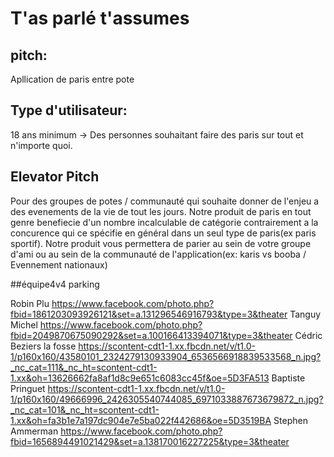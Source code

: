 # T'as parlé t'assumes

## pitch:

Apllication de paris entre pote 



## Type d'utilisateur:

18 ans minimum 
-> Des personnes souhaitant faire des paris sur tout et n'importe quoi.

## Elevator Pitch

Pour des groupes de potes / communauté qui souhaite donner de l'enjeu a des evenements de la vie de tout les jours. Notre produit de paris  en tout genre benefiecie d'un nombre incalculable de catégorie contrairement a la concurence qui ce spécifie en général dans un seul type de paris(ex paris sportif). Notre produit vous permettera de parier au sein de votre groupe d'ami ou au sein de la communauté de l'application(ex: karis vs booba / Evennement nationaux)

##équipe4v4 parking

Robin Plu https://www.facebook.com/photo.php?fbid=1861203093926121&set=a.131296546916793&type=3&theater
Tanguy Michel https://www.facebook.com/photo.php?fbid=2049870675090292&set=a.100166413394071&type=3&theater
Cédric Beziers la fosse https://scontent-cdt1-1.xx.fbcdn.net/v/t1.0-1/p160x160/43580101_2324279130933904_6536566918839533568_n.jpg?_nc_cat=111&_nc_ht=scontent-cdt1-1.xx&oh=13626662fa8af1d8c9e651c6083cc45f&oe=5D3FA513
Baptiste Pringuet https://scontent-cdt1-1.xx.fbcdn.net/v/t1.0-1/p160x160/49666996_2426305540744085_6971033887673679872_n.jpg?_nc_cat=101&_nc_ht=scontent-cdt1-1.xx&oh=fa3b1e7a197dc904e7e5ba022f442686&oe=5D3519BA
Stephen Ammerman https://www.facebook.com/photo.php?fbid=1656894491021429&set=a.138170016227225&type=3&theater
